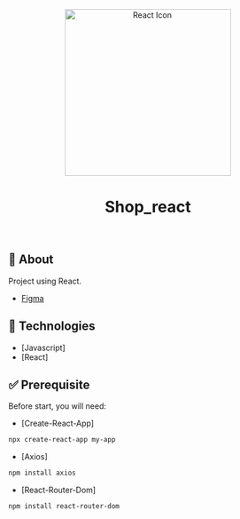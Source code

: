 <div align="center" id="top"> 
  <img align="center" width="300px" src="https://upload.wikimedia.org/wikipedia/commons/thumb/a/a7/React-icon.svg/1280px-React-icon.svg.png" alt="React Icon" />
</div>

<h1 align="center">Shop_react</h1>

<br>

## :dart: About ##

Project using React.
- [Figma](https://www.figma.com/file/moNWcQJ3HhC0Hw2fIbwdtW/Untitled?node-id=0%3A1)

## :rocket: Technologies ##

- [Javascript]
- [React]

## :white_check_mark: Prerequisite ##

Before start, you will need:
- [Create-React-App]
```bash
npx create-react-app my-app
```
- [Axios]
```bash
npm install axios
```
- [React-Router-Dom]
```bash
npm install react-router-dom
```

